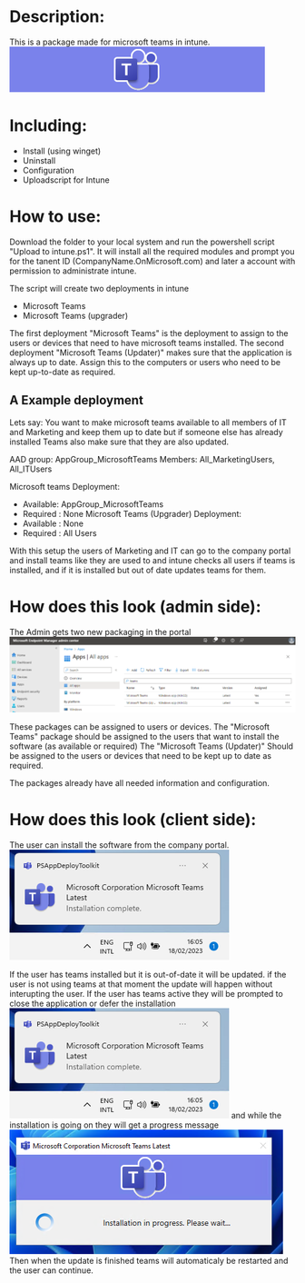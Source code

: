 # Description:
This is a package made for microsoft teams in intune.
![Microsoft Teams Banner](./package/AppDeployToolkit/AppDeployToolkitBanner.png)

# Including: 
- Install (using winget)
- Uninstall
- Configuration
- Uploadscript for Intune

# How to use:
Download the folder to your local system and run the powershell script "Upload to intune.ps1". 
It will install all the required modules and prompt you for the tanent ID (CompanyName.OnMicrosoft.com) and later a account with permission to administrate intune. 

The script will create two deployments in intune
- Microsoft Teams
- Microsoft Teams (upgrader)

The first deployment "Microsoft Teams" is the deployment to assign to the users or devices that need to have microsoft teams installed.
The second deployment "Microsoft Teams (Updater)" makes sure that the application is always up to date. Assign this to the computers or users who need to be kept up-to-date as required.

## A Example deployment

Lets say: You want to make microsoft teams available to all members of IT and Marketing and keep them up to date but if someone else has already installed Teams also make sure that they are also updated.

AAD group: AppGroup_MicrosoftTeams
Members: All_MarketingUsers, All_ITUsers

Microsoft teams
Deployment: 
- Available: AppGroup_MicrosoftTeams
- Required : None
Microsoft Teams (Upgrader)
Deployment: 
- Available : None
- Required : All Users

With this setup the users of Marketing and IT can go to the company portal and install teams like they are used to and intune checks all users if teams is installed, and if it is installed but out of date updates teams for them.


# How does this look (admin side):
The Admin gets two new packaging in the portal
![](./Configuration/Images/MSTeams_PreviewAdminView1.png)

These packages can be assigned to users or devices. 
The "Microsoft Teams" package should be assigned to the users that want to install the software (as available or required)
The "Microsoft Teams (Updater)" Should be assigned to the users or devices that need to be kept up to date as required.

The packages already have all needed information and configuration.

# How does this look (client side):
The user can install the software from the company portal.
![UserMsg1](./Configuration/Images/MSTeams_PreviewUserMsg1.png)

If the user has teams installed but it is out-of-date it will be updated. if the user is not using teams at that moment the update will happen without interupting the user.
If the user has teams active they will be prompted to close the application or defer the installation
![UserMsg1](./Configuration/Images/MSTeams_PreviewUserMsg1.png)
and while the installation is going on they will get a progress message
![UserMsg1](./Configuration/Images/MSTeams_PreviewUserMsg2.png)
Then when the update is finished teams will automaticaly be restarted and the user can continue.





